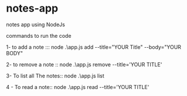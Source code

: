 # notes-app
 notes app using NodeJs

 commands to run the code 
 
 1- to add a note ::: 
  node .\app.js add --title="YOUR Title" --body="YOUR BODY"

2-  to remove a note :: 
    node .\app.js remove --title='YOUR TITLE'

3- To list all The notes:: 
    node .\app.js list

4 - To read a note:: 
    node .\app.js read --title='YOUR TITLE'
